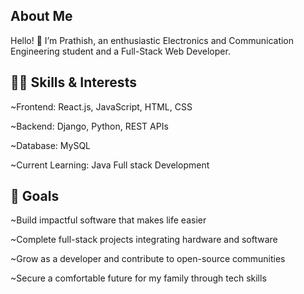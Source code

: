 About Me
---
Hello! 👋 I’m Prathish, an enthusiastic Electronics and Communication Engineering student and a Full-Stack Web Developer.

👨‍💻 Skills & Interests
---

 ~Frontend: React.js, JavaScript, HTML, CSS

 ~Backend: Django, Python, REST APIs

 ~Database: MySQL

 ~Current Learning: Java Full stack Development

🎯 Goals
---

 ~Build impactful software that makes life easier

 ~Complete full-stack projects integrating hardware and software

 ~Grow as a developer and contribute to open-source communities

 ~Secure a comfortable future for my family through tech skills




